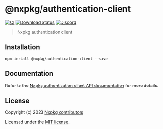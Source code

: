 # @nxpkg/authentication-client

[![CI](https://github.com/nxpkg/nxpkg/workflows/CI/badge.svg)](https://github.com/nxpkg/nxpkg/actions?query=workflow%3ACI)
[![Download Status](https://img.shields.io/npm/dm/@nxpkg/authentication-client.svg?style=flat-square)](https://www.npmjs.com/package/@nxpkg/authentication-client)
[![Discord](https://badgen.net/badge/icon/discord?icon=discord&label)](https://discord.gg/qa8kez8QBx)

> Nxpkg authentication client

## Installation

```
npm install @nxpkg/authentication-client --save
```

## Documentation

Refer to the [Nxpkg authentication client API documentation](https://nxpkg.khulnasoft.com/api/authentication/client.html) for more details.

## License

Copyright (c) 2023 [Nxpkg contributors](https://github.com/nxpkg/nxpkg/graphs/contributors)

Licensed under the [MIT license](LICENSE).
